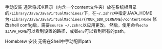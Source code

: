 手动安装
通常将JDK目录（内含一个content文件夹）放在系统根目录的`/Library/Java/JavaVirtualMachines/`下，在`~/.zshrc`中指定JAVA_HOME为`/Library/Java/JavaVirtualMachines/{YOUR_SDK_DIRNAME}/content/Home`
修改shell config后，需要`source ~/.zshrc`以应用更改。
然后，使用命令`echo $JAVA_HOME`可以看到设置的路径，或者`env`可以看到所有的path。

Homebrew 安装
无需在Shell中手动配置path

